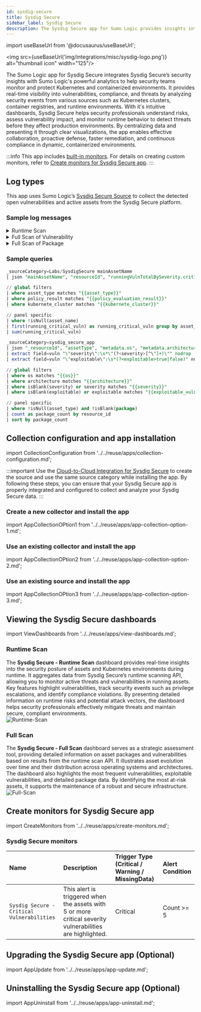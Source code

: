 ```yaml
---
id: sysdig-secure
title: Sysdig Secure
sidebar_label: Sysdig Secure
description: The Sysdig Secure app for Sumo Logic provides insights into container security and manage runtime protection.
---
```


import useBaseUrl from '@docusaurus/useBaseUrl';

<img src={useBaseUrl('img/integrations/misc/sysdig-logo.png')} alt="thumbnail icon" width="125"/>

The Sumo Logic app for Sysdig Secure integrates Sysdig Secure’s security insights with Sumo Logic's powerful analytics to help security teams monitor and protect Kubernetes and containerized environments. It provides real-time visibility into vulnerabilities, compliance, and threats by analyzing security events from various sources such as Kubernetes clusters, container registries, and runtime environments. With it's intuitive dashboards, Sysdig Secure helps security professionals understand risks, assess vulnerability impact, and monitor runtime behavior to detect threats before they affect production environments. By centralizing data and presenting it through clear visualizations, the app enables effective collaboration, proactive defense, faster remediation, and continuous compliance in dynamic, containerized environments.

:::info
This app includes [built-in monitors](#sysdig-secure-monitors). For details on creating custom monitors, refer to [Create monitors for Sysdig Secure app](#create-monitors-for-sysdig-secure-app).
:::

## Log types

This app uses Sumo Logic’s [Sysdig Secure Source](/docs/send-data/hosted-collectors/cloud-to-cloud-integration-framework/sysdig-secure-source/) to collect the detected open vulnerabilities and active assets from the Sysdig Secure platform.

### Sample log messages

<details>
<summary>Runtime Scan</summary>

```json
{
    "mainAssetName": "mcr.microsoft.com/azure-policy/policy-kubernetes-addon-prod:1.10.1",
    "policyEvaluationResult": "failed",
    "resourceId": "sha256:73fce251be0bb71b38a642a3eed2831e5cb26e02f49023bf89fa76ce7ab2ca7d",
    "resultId": "18393741b66ab761884752af58d8ac32",
    "runningVulnTotalBySeverity": {
        "critical": 0,
        "high": 0,
        "low": 0,
        "medium": 0,
        "negligible": 0
    },
    "sbomId": null,
    "scope": {
        "asset.type": "workload",
        "kubernetes.cluster.name": "gke-alliances-test",
        "kubernetes.namespace.name": "kube-system",
        "kubernetes.pod.container.name": "konnectivity-agent-metrics-collector",
        "kubernetes.workload.name": "konnectivity-agent",
        "kubernetes.workload.type": "deployment",
        "workload.name": "konnectivity-agent",
        "workload.orchestrator": "kubernetes"
    },
    "vulnTotalBySeverity": {
        "critical": 0,
        "high": 1,
        "low": 1,
        "medium": 0,
        "negligible": 0
    }
}
```
</details>

<details>
<summary>Full Scan of Vulnerability</summary>

```json
{
  "_resultId": "18392a48e55ef07e827e47719a5295d1",
  "_resourceId": "1489835514684399099",
  "assetType": "host",
  "stage": "runtime",
  "metadata": {
    "architecture": "x86_64",
    "hostId": "1489835514684399099",
    "hostName": "eksa-vsphere-conformitron-md-0-28n7h-vzqdk",
    "os": "bottlerocket 1.26.1"
  },
  "vulnerability": {
    "c360bd86-4f6d-49bf-b9ce-9fa26d2e4eac": {
      "cisaKev": {},
      "cvssScore": {
        "score": 5.5,
        "vector": "CVSS:3.1/AV:L/AC:L/PR:L/UI:N/S:U/C:N/I:N/A:H",
        "version": "3.1"
      },
      "disclosureDate": "2024-11-19",
      "exploitable": false,
      "fixVersion": "6.1.128",
      "mainProvider": "bottlerocket",
      "name": "CVE-2024-50304",
      "packageRef": "ebe6d690-3753-4749-8001-b5391b9ba0a3",
      "providersMetadata": {
        "amazon": {
          "publishDate": "2025-02-12T22:57:00Z"
        },
        "euleros": {
          "publishDate": "2025-02-08T14:57:02Z"
        },
        "first.org": {
          "epssScore": {
            "score": 0.00045,
            "percentile": 0.13532,
            "timestamp": "2025-04-23T00:00:00Z"
          }
        },
        "nvd": {
          "publishDate": "2024-11-19T18:15:22.343Z",
          "cvssScore": {
            "version": "3.1",
            "score": 5.5,
            "vector": "CVSS:3.1/AV:L/AC:L/PR:L/UI:N/S:U/C:N/I:N/A:H"
          },
          "severity": "medium"
        },
        "rhel": {
          "publishDate": "2024-11-19T00:00:00Z",
          "cvssScore": {
            "version": "3.1",
            "score": 5.5,
            "vector": "AV:L/AC:L/PR:L/UI:N/S:U/C:N/I:N/A:H"
          },
          "severity": "medium"
        },
        "ubuntu": {
          "publishDate": "2024-11-19T18:15:00Z"
        },
        "vulndb": {
          "publishDate": "2024-11-19T00:00:00Z"
        }
      },
      "riskAcceptRefs": null,
      "severity": "medium",
      "solutionDate": "2025-02-25"
    }
  }
}
```
</details>

<details>
<summary>Full Scan of Package</summary>

```json
{
  "_resultId": "18392a48e55ef07e827e47719a5295d1",
  "_resourceId": "1489835514684399099",
  "assetType": "host",
  "stage": "runtime",
  "metadata": {
    "architecture": "x86_64",
    "hostId": "1489835514684399099",
    "hostName": "eksa-vsphere-conformitron-md-0-28n7h-vzqdk",
    "os": "bottlerocket 1.26.1"
  },
  "package": {
    "8edec454-c929-49b0-86e8-d72412592109": {
      "isRemoved": false,
      "isRunning": false,
      "name": "google.golang.org/grpc",
      "path": "/usr/bin/containerd-shim",
      "type": "golang",
      "version": "v1.59.0",
      "vulnerabilitiesRefs": null
    }
  }
}
```
</details>

### Sample queries

```sql title="Total Running Critical Severity Vulnerabilities"
_sourceCategory=Labs/SysdigSecure mainAssetName
| json "mainAssetName", "resourceId", "runningVulnTotalBySeverity.critical","vulnTotalBySeverity.critical", "runningVulnTotalBySeverity.high", "vulnTotalBySeverity.high", "runningVulnTotalBySeverity.medium", "vulnTotalBySeverity.medium", "runningVulnTotalBySeverity.low", "vulnTotalBySeverity.low", "runningVulnTotalBySeverity.negligible", "vulnTotalBySeverity.negligible", "policyEvaluationResult", "$['scope']['asset.type']", "$['scope']['kubernetes.cluster.name']", "$['scope']['workload.name']", "$['scope']['kubernetes.workload.type']" as asset_name, resource_id, running_critical_vuln, total_critical_vuln, running_high_vuln, total_high_vuln, running_medium_vuln, total_medium_vuln, running_low_vuln, total_low_vuln, running_negligible_vuln, total_negligible_vuln, policy_result, asset_type, kubernete_cluster, workload_name, kubernete_workload_type nodrop

// global filters
| where asset_type matches "{{asset_type}}"
| where policy_result matches "{{policy_evaluation_result}}"
| where kubernete_cluster matches "{{kubernete_cluster}}"

// panel specific
| where !isNull(asset_name)
| first(running_critical_vuln) as running_critical_vuln group by asset_name, resource_id
| sum(running_critical_vuln)
```

```sql title="Resources by Package Count"
_sourceCategory=sysdig_secure_app
| json "_resourceId", "assetType", "metadata.os", "metadata.architecture", "vulnerability", "package" as resource_id, asset_type, os, architecture, vuln, package nodrop
| extract field=vuln "\"severity\":\s*\"(?<severity>[^\"]+)\"" nodrop
| extract field=vuln "\"exploitable\":\s*(?<exploitable>true|false)" nodrop

// global filters
| where os matches "{{os}}"
| where architecture matches "{{architecture}}"
| where isBlank(severity) or severity matches "{{severity}}"
| where isBlank(exploitable) or exploitable matches "{{exploitable_vuln}}"

// panel specific
| where !isNull(asset_type) and !isBlank(package)
| count as package_count by resource_id
| sort by package_count
```

## Collection configuration and app installation

import CollectionConfiguration from '../../reuse/apps/collection-configuration.md';

<CollectionConfiguration/>

:::important
Use the [Cloud-to-Cloud Integration for Sysdig Secure](/docs/send-data/hosted-collectors/cloud-to-cloud-integration-framework/sysdig-secure-source/) to create the source and use the same source category while installing the app. By following these steps, you can ensure that your Sysdig Secure app is properly integrated and configured to collect and analyze your Sysdig Secure data.
:::

### Create a new collector and install the app

import AppCollectionOPtion1 from '../../reuse/apps/app-collection-option-1.md';

<AppCollectionOPtion1/>

### Use an existing collector and install the app

import AppCollectionOPtion2 from '../../reuse/apps/app-collection-option-2.md';

<AppCollectionOPtion2/>

### Use an existing source and install the app

import AppCollectionOPtion3 from '../../reuse/apps/app-collection-option-3.md';

<AppCollectionOPtion3/>

## Viewing the Sysdig Secure dashboards​​

import ViewDashboards from '../../reuse/apps/view-dashboards.md';

<ViewDashboards/>

### Runtime Scan

The **Sysdig Secure - Runtime Scan** dashboard provides real-time insights into the security posture of assets and Kubernetes environments during runtime. It aggregates data from Sysdig Secure’s runtime scanning API, allowing you to monitor active threats and vulnerabilities in running assets. Key features highlight vulnerabilities, track security events such as privilege escalations, and identify compliance violations. By presenting detailed information on runtime risks and potential attack vectors, the dashboard helps security professionals effectively mitigate threats and maintain secure, compliant environments.<br/><img src='https://sumologic-app-data-v2.s3.us-east-1.amazonaws.com/dashboards/Sysdig+Secure/Sysdig+Secure+-+Runtime+Scan.png' alt="Runtime-Scan" />

### Full Scan

The **Sysdig Secure - Full Scan** dashboard serves as a strategic assessment tool, providing detailed information on asset packages and vulnerabilities based on results from the runtime scan API. It illustrates asset evolution over time and their distribution across operating systems and architectures. The dashboard also highlights the most frequent vulnerabilities, exploitable vulnerabilities, and detailed package data. By identifying the most at-risk assets, it supports the maintenance of a robust and secure infrastructure.<br/><img src='https://sumologic-app-data-v2.s3.us-east-1.amazonaws.com/dashboards/Sysdig+Secure/Sysdig+Secure+-+Full+Scan.png' alt="Full-Scan" />

## Create monitors for Sysdig Secure app

import CreateMonitors from '../../reuse/apps/create-monitors.md';

<CreateMonitors/>

### Sysdig Secure monitors

| Name | Description | Trigger Type (Critical / Warning / MissingData) | Alert Condition | 
|:--|:--|:--|:--|
| `Sysdig Secure - Critical Vulnerabilities` | This alert is triggered when the assets with 5 or more critical severity vulnerabilities are highlighted. | Critical | Count >= 5 |

## Upgrading the Sysdig Secure app (Optional)

import AppUpdate from '../../reuse/apps/app-update.md';

<AppUpdate/>

## Uninstalling the Sysdig Secure app (Optional)

import AppUninstall from '../../reuse/apps/app-uninstall.md';

<AppUninstall/>
